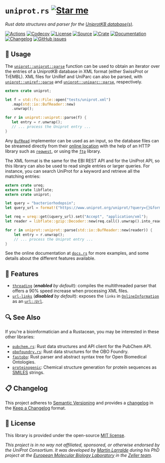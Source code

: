 # `uniprot.rs` [![Star me](https://img.shields.io/github/stars/althonos/uniprot.rs.svg?style=social&label=Star&maxAge=3600)](https://github.com/althonos/uniprot.rs/stargazers)

*Rust data structures and parser for the [UniprotKB database(s)].*

[UniprotKB database(s)]: https://www.uniprot.org/

[![Actions](https://img.shields.io/github/actions/workflow/status/althonos/uniprot.rs/test.yml?branch=master&style=flat-square&maxAge=600)](https://github.com/althonos/uniprot.rs/actions)
[![Codecov](https://img.shields.io/codecov/c/gh/althonos/uniprot.rs/master.svg?style=flat-square&maxAge=600)](https://codecov.io/gh/althonos/uniprot.rs)
[![License](https://img.shields.io/badge/license-MIT-blue.svg?style=flat-square&maxAge=2678400)](https://choosealicense.com/licenses/mit/)
[![Source](https://img.shields.io/badge/source-GitHub-303030.svg?maxAge=2678400&style=flat-square)](https://github.com/althonos/uniprot.rs)
[![Crate](https://img.shields.io/crates/v/uniprot.svg?maxAge=600&style=flat-square)](https://crates.io/crates/uniprot)
[![Documentation](https://img.shields.io/badge/docs.rs-latest-4d76ae.svg?maxAge=2678400&style=flat-square)](https://docs.rs/uniprot)
[![Changelog](https://img.shields.io/badge/keep%20a-changelog-8A0707.svg?maxAge=2678400&style=flat-square)](https://github.com/althonos/uniprot.rs/blob/master/CHANGELOG.md)
[![GitHub issues](https://img.shields.io/github/issues/althonos/uniprot.rs.svg?style=flat-square&maxAge=600)](https://github.com/althonos/uniprot.rs/issues)


## 🔌 Usage

The [`uniprot::uniprot::parse`](https://docs.rs/uniprot/latest/uniprot/uniprot/fn.parse.html) function
can be used to obtain an iterator over the entries of a UniprotKB database in
XML format (either SwissProt or TrEMBL). XML files for UniRef and UniParc can
also be parsed, with [`uniprot::uniref::parse`](https://docs.rs/uniprot/latest/uniprot/uniref/fn.parse.html)
and [`uniprot::uniparc::parse`](https://docs.rs/uniprot/latest/uniprot/uniparc/fn.parse.html), respectively.

```rust
extern crate uniprot;

let f = std::fs::File::open("tests/uniprot.xml")
   .map(std::io::BufReader::new)
   .unwrap();

for r in uniprot::uniprot::parse(f) {
   let entry = r.unwrap();
   // ... process the Uniprot entry ...
}
```

Any [`BufRead`](https://doc.rust-lang.org/stable/std/io/trait.BufRead.html)
implementor can be used as an input, so the database files can be streamed
directly from their [online location](https://www.uniprot.org/downloads) with
the help of an HTTP library such as [`reqwest`](https://docs.rs/reqwest), or
using the [`ftp`](https://docs.rs/ftp) library.

The XML format is the same for the EBI REST API and for the UniProt API, so
this library can also be used to read single entries or larger queries. For
instance, you can search UniProt for a keyword and retrieve all the matching
entries:

```rust
extern crate ureq;
extern crate libflate;
extern crate uniprot;

let query = "bacteriorhodopsin";
let query_url = format!("https://www.uniprot.org/uniprot/?query={}&format=xml&compress=yes", query);

let req = ureq::get(&query_url).set("Accept", "application/xml");
let reader = libflate::gzip::Decoder::new(req.call().unwrap().into_reader()).unwrap();

for r in uniprot::uniprot::parse(std::io::BufReader::new(reader)) {
    let entry = r.unwrap();
    // ... process the Uniprot entry ...
}
```

See the online documentation at [`docs.rs`](https://docs.rs/uniprot) for more
examples, and some details about the different features available.

## 📝 Features

- [`threading`](https://docs.rs/uniprot/#threading) (_**enabled** by default_):
  compiles the multithreaded parser that offers a 90% speed increase when
  processing XML files.
- [`url-links`](https://docs.rs/uniprot/#url-links) (_**disabled** by default_):
  exposes the `links` in [`OnlineInformation`](https://docs.rs/uniprot/latest/uniprot/uniprot/comment/struct.OnlineInformation.html) as an [`url::Url`](https://docs.rs/url/latest/url/struct.Url.html).

## 🔍 See Also

If you're a bioinformatician and a Rustacean, you may be interested in these
other libraries:

- [`pubchem.rs`](https://github.com/althonos/pubchem.rs): Rust data structures
  and API client for the PubChem API.
- [`obofoundry.rs`](https://github.com/althonos/obofoundry.rs): Rust data
  structures for the OBO Foundry.
- [`fastobo`](https://github.com/fastobo/fastobo): Rust parser and abstract
  syntax tree for Open Biomedical Ontologies.
- [`proteinogenic`](https://github.com/althonos/proteinogenic): Chemical
  structure generation for protein sequences as
  [SMILES](https://en.wikipedia.org/wiki/Simplified_molecular-input_line-entry_system) strings.

## 📋 Changelog

This project adheres to [Semantic Versioning](http://semver.org/spec/v2.0.0.html)
and provides a [changelog](https://github.com/althonos/uniprot.rs/blob/master/CHANGELOG.md)
in the [Keep a Changelog](http://keepachangelog.com/en/1.0.0/) format.


## 📜 License

This library is provided under the open-source
[MIT license](https://choosealicense.com/licenses/mit/).

*This project is in no way not affiliated, sponsored, or otherwise endorsed
by the UniProt Consortium. It was developed
by [Martin Larralde](https://github.com/althonos/) during his PhD project
at the [European Molecular Biology Laboratory](https://www.embl.de/) in
the [Zeller team](https://github.com/zellerlab).*
